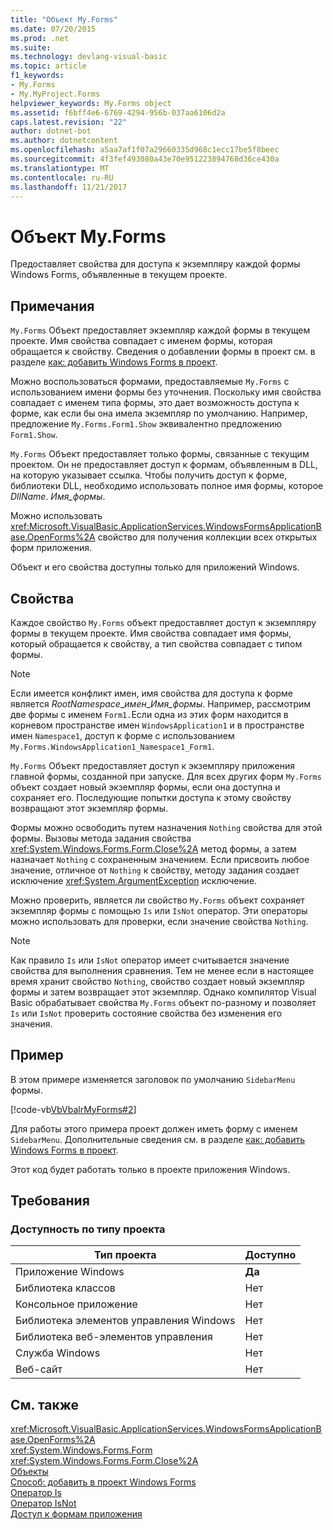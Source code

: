 ```yaml
---
title: "Объект My.Forms"
ms.date: 07/20/2015
ms.prod: .net
ms.suite: 
ms.technology: devlang-visual-basic
ms.topic: article
f1_keywords:
- My.Forms
- My.MyProject.Forms
helpviewer_keywords: My.Forms object
ms.assetid: f6bff4e6-6769-4294-956b-037aa6106d2a
caps.latest.revision: "22"
author: dotnet-bot
ms.author: dotnetcontent
ms.openlocfilehash: a5aa7af1f07a29660335d968c1ecc17be5f8beec
ms.sourcegitcommit: 4f3fef493080a43e70e951223894768d36ce430a
ms.translationtype: MT
ms.contentlocale: ru-RU
ms.lasthandoff: 11/21/2017
---
```

# <a name="myforms-object"></a>Объект My.Forms
Предоставляет свойства для доступа к экземпляру каждой формы Windows Forms, объявленные в текущем проекте.  
  
## <a name="remarks"></a>Примечания  
 `My.Forms` Объект предоставляет экземпляр каждой формы в текущем проекте. Имя свойства совпадает с именем формы, которая обращается к свойству. Сведения о добавлении формы в проект см. в разделе [как: добавить Windows Forms в проект](http://msdn.microsoft.com/en-us/3d7bb25f-fd90-47cf-9378-fa0d764686c1).  
  
 Можно воспользоваться формами, предоставляемые `My.Forms` с использованием имени формы без уточнения. Поскольку имя свойства совпадает с именем типа формы, это дает возможность доступа к форме, как если бы она имела экземпляр по умолчанию. Например, предложение `My.Forms.Form1.Show` эквивалентно предложению `Form1.Show`.  
  
 `My.Forms` Объект предоставляет только формы, связанные с текущим проектом. Он не предоставляет доступ к формам, объявленным в DLL, на которую указывает ссылка. Чтобы получить доступ к форме, библиотеки DLL, необходимо использовать полное имя формы, которое *DllName*. *Имя_формы*.  
  
 Можно использовать <xref:Microsoft.VisualBasic.ApplicationServices.WindowsFormsApplicationBase.OpenForms%2A> свойство для получения коллекции всех открытых форм приложения.  
  
 Объект и его свойства доступны только для приложений Windows.  
  
## <a name="properties"></a>Свойства  
 Каждое свойство `My.Forms` объект предоставляет доступ к экземпляру формы в текущем проекте. Имя свойства совпадает имя формы, который обращается к свойству, а тип свойства совпадает с типом формы.  
  
> [!NOTE]
>  Если имеется конфликт имен, имя свойства для доступа к форме является *RootNamespace*_*имен*\_*Имя_формы*. Например, рассмотрим две формы с именем `Form1.`Если одна из этих форм находится в корневом пространстве имен `WindowsApplication1` и в пространстве имен `Namespace1`, доступ к форме с использованием `My.Forms.WindowsApplication1_Namespace1_Form1`.  
  
 `My.Forms` Объект предоставляет доступ к экземпляру приложения главной формы, созданной при запуске. Для всех других форм `My.Forms` объект создает новый экземпляр формы, если она доступна и сохраняет его. Последующие попытки доступа к этому свойству возвращают этот экземпляр формы.  
  
 Формы можно освободить путем назначения `Nothing` свойства для этой формы. Вызовы метода задания свойства <xref:System.Windows.Forms.Form.Close%2A> метод формы, а затем назначает `Nothing` с сохраненным значением. Если присвоить любое значение, отличное от `Nothing` к свойству, методу задания создает исключение <xref:System.ArgumentException> исключение.  
  
 Можно проверить, является ли свойство `My.Forms` объект сохраняет экземпляр формы с помощью `Is` или `IsNot` оператор. Эти операторы можно использовать для проверки, если значение свойства `Nothing`.  
  
> [!NOTE]
>  Как правило `Is` или `IsNot` оператор имеет считывается значение свойства для выполнения сравнения. Тем не менее если в настоящее время хранит свойство `Nothing`, свойство создает новый экземпляр формы и затем возвращает этот экземпляр. Однако компилятор Visual Basic обрабатывает свойства `My.Forms` объект по-разному и позволяет `Is` или `IsNot` проверить состояние свойства без изменения его значения.  
  
## <a name="example"></a>Пример  
 В этом примере изменяется заголовок по умолчанию `SidebarMenu` формы.  
  
 [!code-vb[VbVbalrMyForms#2](../../../visual-basic/language-reference/objects/codesnippet/VisualBasic/my-forms-object_1.vb)]  
  
 Для работы этого примера проект должен иметь форму с именем `SidebarMenu`. Дополнительные сведения см. в разделе [как: добавить Windows Forms в проект](http://msdn.microsoft.com/en-us/3d7bb25f-fd90-47cf-9378-fa0d764686c1).  
  
 Этот код будет работать только в проекте приложения Windows.  
  
## <a name="requirements"></a>Требования  
  
### <a name="availability-by-project-type"></a>Доступность по типу проекта  
  
|Тип проекта|Доступно|  
|---|---|  
|Приложение Windows|**Да**|  
|Библиотека классов|Нет|  
|Консольное приложение|Нет|  
|Библиотека элементов управления Windows|Нет|  
|Библиотека веб-элементов управления|Нет|  
|Служба Windows|Нет|  
|Веб-сайт|Нет|  
  
## <a name="see-also"></a>См. также  
 <xref:Microsoft.VisualBasic.ApplicationServices.WindowsFormsApplicationBase.OpenForms%2A>  
 <xref:System.Windows.Forms.Form>  
 <xref:System.Windows.Forms.Form.Close%2A>  
 [Объекты](../../../visual-basic/language-reference/objects/index.md)  
 [Способ: добавить в проект Windows Forms](http://msdn.microsoft.com/en-us/3d7bb25f-fd90-47cf-9378-fa0d764686c1)  
 [Оператор Is](../../../visual-basic/language-reference/operators/is-operator.md)  
 [Оператор IsNot](../../../visual-basic/language-reference/operators/isnot-operator.md)  
 [Доступ к формам приложения](../../../visual-basic/developing-apps/programming/accessing-application-forms.md)
